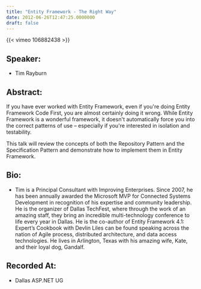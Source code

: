 ```yaml
---
title: "Entity Framework - The Right Way"
date: 2012-06-26T12:47:25.0000000
draft: false
---
```


{{< vimeo 106882438 >}}

## Speaker:

 - Tim Rayburn

## Abstract:

If you have ever worked with Entity Framework, even if you're doing Entity Framework Code First, you are almost certainly doing it wrong. While Entity Framework is a wonderful framework, it doesn't automatically force you into the correct patterns of use – especially if you're interested in isolation and testability.

This talk will review the concepts of both the Repository Pattern and the Specification Pattern and demonstrate how to implement them in Entity Framework.

## Bio:

 - <p>Tim is a Principal Consultant with Improving Enterprises. Since 2007, he has been annually awarded the Microsoft MVP for Connected Systems Development in recognition of his expertise and community leadership. He is the organizer of Dallas TechFest, where through the work of an amazing staff, they bring an incredible multi-technology conference to life every year in Dallas. He is the co-author of Entity Framework 4.1: Expert’s Cookbook with Devlin Liles can be found speaking across the nation of Agile process, distributed architecture, and data access technologies. He lives in Arlington, Texas with his amazing wife, Kate, and their loyal dog, Gandalf.
</p>

## Recorded At:

 - Dallas ASP.NET UG

